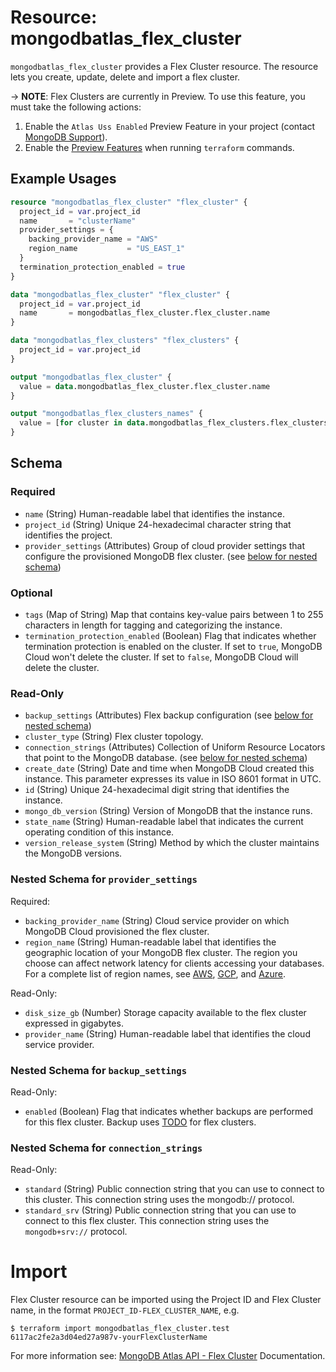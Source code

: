 # Resource: mongodbatlas_flex_cluster

`mongodbatlas_flex_cluster` provides a Flex Cluster resource. The resource lets you create, update, delete and import a flex cluster.

-> **NOTE**: Flex Clusters are currently in Preview. To use this feature, you must take the following actions:
1. Enable the `Atlas Uss Enabled` Preview Feature in your project (contact [MongoDB Support](https://www.mongodb.com/services/support)).
2. Enable the [Preview Features](https://github.com/mongodb/terraform-provider-mongodbatlas?tab=readme-ov-file#preview-features) when running `terraform` commands.

## Example Usages

```terraform
resource "mongodbatlas_flex_cluster" "flex_cluster" {
  project_id = var.project_id
  name       = "clusterName"
  provider_settings = {
    backing_provider_name = "AWS"
    region_name           = "US_EAST_1"
  }
  termination_protection_enabled = true
} 

data "mongodbatlas_flex_cluster" "flex_cluster" {
  project_id = var.project_id
  name       = mongodbatlas_flex_cluster.flex_cluster.name
} 

data "mongodbatlas_flex_clusters" "flex_clusters" {
  project_id = var.project_id
}

output "mongodbatlas_flex_cluster" {
  value = data.mongodbatlas_flex_cluster.flex_cluster.name
}

output "mongodbatlas_flex_clusters_names" {
  value = [for cluster in data.mongodbatlas_flex_clusters.flex_clusters.results : cluster.name]
}
```

<!-- schema generated by tfplugindocs -->
## Schema

### Required

- `name` (String) Human-readable label that identifies the instance.
- `project_id` (String) Unique 24-hexadecimal character string that identifies the project.
- `provider_settings` (Attributes) Group of cloud provider settings that configure the provisioned MongoDB flex cluster. (see [below for nested schema](#nestedatt--provider_settings))

### Optional

- `tags` (Map of String) Map that contains key-value pairs between 1 to 255 characters in length for tagging and categorizing the instance.
- `termination_protection_enabled` (Boolean) Flag that indicates whether termination protection is enabled on the cluster. If set to `true`, MongoDB Cloud won't delete the cluster. If set to `false`, MongoDB Cloud will delete the cluster.

### Read-Only

- `backup_settings` (Attributes) Flex backup configuration (see [below for nested schema](#nestedatt--backup_settings))
- `cluster_type` (String) Flex cluster topology.
- `connection_strings` (Attributes) Collection of Uniform Resource Locators that point to the MongoDB database. (see [below for nested schema](#nestedatt--connection_strings))
- `create_date` (String) Date and time when MongoDB Cloud created this instance. This parameter expresses its value in ISO 8601 format in UTC.
- `id` (String) Unique 24-hexadecimal digit string that identifies the instance.
- `mongo_db_version` (String) Version of MongoDB that the instance runs.
- `state_name` (String) Human-readable label that indicates the current operating condition of this instance.
- `version_release_system` (String) Method by which the cluster maintains the MongoDB versions.

<a id="nestedatt--provider_settings"></a>
### Nested Schema for `provider_settings`

Required:

- `backing_provider_name` (String) Cloud service provider on which MongoDB Cloud provisioned the flex cluster.
- `region_name` (String) Human-readable label that identifies the geographic location of your MongoDB flex cluster. The region you choose can affect network latency for clients accessing your databases. For a complete list of region names, see [AWS](https://docs.atlas.mongodb.com/reference/amazon-aws/#std-label-amazon-aws), [GCP](https://docs.atlas.mongodb.com/reference/google-gcp/), and [Azure](https://docs.atlas.mongodb.com/reference/microsoft-azure/).

Read-Only:

- `disk_size_gb` (Number) Storage capacity available to the flex cluster expressed in gigabytes.
- `provider_name` (String) Human-readable label that identifies the cloud service provider.


<a id="nestedatt--backup_settings"></a>
### Nested Schema for `backup_settings`

Read-Only:

- `enabled` (Boolean) Flag that indicates whether backups are performed for this flex cluster. Backup uses [TODO](TODO) for flex clusters.


<a id="nestedatt--connection_strings"></a>
### Nested Schema for `connection_strings`

Read-Only:

- `standard` (String) Public connection string that you can use to connect to this cluster. This connection string uses the mongodb:// protocol.
- `standard_srv` (String) Public connection string that you can use to connect to this flex cluster. This connection string uses the `mongodb+srv://` protocol.

# Import 
Flex Cluster resource can be imported using the Project ID and Flex Cluster name, in the format `PROJECT_ID-FLEX_CLUSTER_NAME`, e.g.
```
$ terraform import mongodbatlas_flex_cluster.test 6117ac2fe2a3d04ed27a987v-yourFlexClusterName
```

For more information see: [MongoDB Atlas API - Flex Cluster](https://www.mongodb.com/docs/atlas/reference/api-resources-spec/#tag/Flex-Clusters/operation/createFlexcluster) Documentation.
